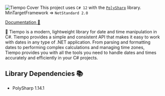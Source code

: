 ﻿![Tiempo Cover](https://i.imgur.com/Za3xpVI.png)
This project uses `C# 12` with the [`PolySharp`](https://github.com/Sergio0694/PolySharp/tree/main) library.
MinTargetFramework => `NetStandard 2.0`

[Documentation 📖](https://github.com/alexfalconflores/tiempo)

📅 Tiempo is a modern, lightweight library for date and time manipulation in C#. Tiempo provides a simple and consistent API that makes it easy to work with dates in any type of .NET application. From parsing and formatting dates to performing complex calculations and managing time zones, Tiempo provides you with all the tools you need to handle dates and times accurately and efficiently in your C# projects.

## Library Dependencies 📚
- PolySharp 1.14.1